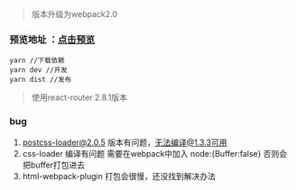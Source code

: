 > 版本升级为webpack2.0
### 预览地址 ：[点击预览](https://xhonker.github.io/cnodejs/dist/index.html)
```
yarn //下载依赖
yarn dev //开发
yarn dist //发布
```
> 使用react-router 2.8.1版本
### bug
1. postcss-loader@2.0.5  版本有问题，无法编译@1.3.3可用
2. css-loader    编译有问题 需要在webpack中加入 node:{Buffer:false}  否则会把buffer打包进去
3. html-webpack-plugin 打包会很慢，还没找到解决办法